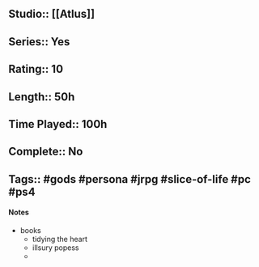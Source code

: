 ## Studio:: [[Atlus]]
## Series:: Yes
## Rating:: 10
## Length:: 50h
## Time Played:: 100h
## Complete:: No
## Tags:: #gods #persona #jrpg #slice-of-life #pc #ps4


#### Notes
- books
	- tidying the heart
	- illsury popess
	- 